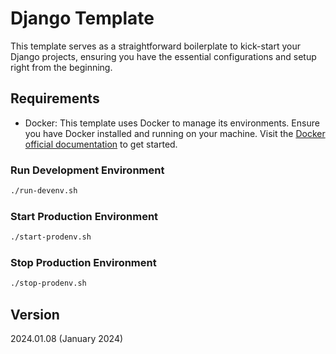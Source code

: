 # Django Template

This template serves as a straightforward boilerplate to kick-start your Django projects, ensuring you have the essential configurations and setup right from the beginning.

## Requirements

- Docker: This template uses Docker to manage its environments. Ensure you have Docker installed and running on your machine. Visit the [Docker official documentation](https://docs.docker.com/get-docker/) to get started.

### Run Development Environment

```bash
./run-devenv.sh
```

### Start Production Environment

```bash
./start-prodenv.sh
```

### Stop Production Environment

```bash
./stop-prodenv.sh
```

## Version

2024.01.08 (January 2024)